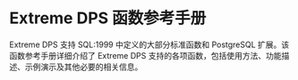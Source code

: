 # Extreme DPS 函数参考手册

Extreme DPS 支持 SQL:1999 中定义的大部分标准函数和 PostgreSQL 扩展。该函数参考手册详细介绍了 Extreme DPS 支持的各项函数，包括使用方法、功能描述、示例演示及其他必要的相关信息。

